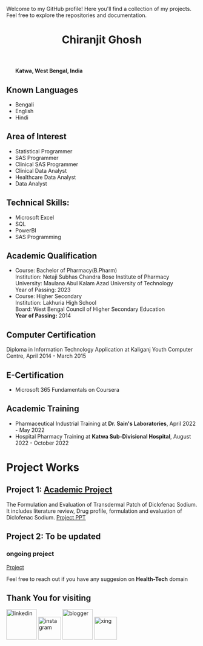 Welcome to my GitHub profile! Here you'll find a collection of my projects. Feel free to explore the repositories and documentation.
<!DOCTYPE html>
<html lang="en">
<head>
  <meta charset="UTF-8">
  <meta name="viewport" content="width=device-width, initial-scale=1.0">
  
 
</head>
<body>
  <header>
    <h1>Chiranjit Ghosh</h1>
  </header>

  <section>
    <ul>
      <strong>Katwa, West Bengal, India</strong>
    
  </section>

  <section>
    <h2>Known Languages</h2>
    <ul>
      <li>Bengali</li>
      <li>English</li>
      <li>Hindi</li>
    </ul>
  </section>

  <section>
    <h2>Area of Interest</h2>
    <ul>
     <li>Statistical Programmer</li>
     <li>SAS Programmer</li>
     <li>Clinical SAS Programmer</li>
     <li>Clinical Data Analyst</li>
     <li>Healthcare Data Analyst</li>
     <li>Data Analyst</li>
    </ul>
  </section>

 

  <section>
    <h2>Technical Skills:</h2>
    <ul>
      <li>Microsoft Excel</li>
      <li>SQL</li>
      <li>PowerBI</li>
      <li>SAS Programming</li>
    </ul>
  </section>

  <section>
    <h2>Academic Qualification</h2>
    <ul>
      <li>
        <l>Course:</l> Bachelor of Pharmacy(B.Pharm)<br>
        <l>Institution:</l> Netaji Subhas Chandra Bose Institute of Pharmacy <br>
        <l>University:</l> Maulana Abul Kalam Azad University of Technology <br>
        <l>Year of Passing:</l> 2023
      </li>
      <li>
        <l>Course:</l> Higher Secondary<br>
        <l>Institution:</l> Lakhuria High School<br>
        <l>Board:</l> West Bengal Council of Higher Secondary Education<br>
        <strong>Year of Passing:</strong> 2014
      </li>
    </ul>
  </section>

  <section>
    <h2>Computer Certification</h2>
    <p>Diploma in Information Technology Application at Kaliganj Youth Computer Centre, April 2014 - March 2015</p>
  </section>

   <section>
    <h2>E-Certification</h2>
    <ul>
      <li>Microsoft 365 Fundamentals on Coursera</li>
    </ul>
  </section>

  <section>
    <h2>Academic Training</h2>
    <ul>
      <li>Pharmaceutical Industrial Training at <b>Dr. Sain's Laboratories</b>, April 2022 - May 2022</li>
      <li>Hospital Pharmacy Training at <b>Katwa Sub-Divisional Hospital</b>, August 2022 - October 2022</li>
    </ul>
  </section>

</body>
</html>


# Project Works 

## Project 1: [Academic Project](https://1drv.ms/p/s!AkbYl6Fo7YHEggLuZ95vWAgOR0ja)

The Formulation and Evaluation of Transdermal Patch of Diclofenac Sodium. It includes literature review, Drug profile, formulation and evaluation of Diclofenac Sodium.
[Project PPT](https://1drv.ms/p/s!AkbYl6Fo7YHEggLuZ95vWAgOR0ja)

## Project 2: To be updated 
### ongoing project 

[Project](https://drxchiranjit.blogspot.com/)


Feel free to reach out if you have any suggesion on <b>Health-Tech</b> domain

## Thank You for visiting 


[<img src='https://cdn.jsdelivr.net/npm/simple-icons@3.0.1/icons/linkedin.svg' alt='linkedin' height='80'>](https://www.linkedin.com/in/drx-chiranjit/) 
[<img src='https://cdn.jsdelivr.net/npm/simple-icons@3.0.1/icons/instagram.svg' alt='instagram' height='60'>](https://www.instagram.com/drxchiranjit?igshid=YmMyMTA2M2Y=/) 
[<img src='https://cdn.jsdelivr.net/npm/simple-icons@3.0.1/icons/blogger.svg' alt='blogger' height='80'>](https://drxchiranjit.blogspot.com/) 
[<img src='https://cdn.jsdelivr.net/npm/simple-icons@3.0.1/icons/xing.svg' alt='xing' height='60'>](https://www.xing.com/profile/Chiranjit_Ghosh3)  

